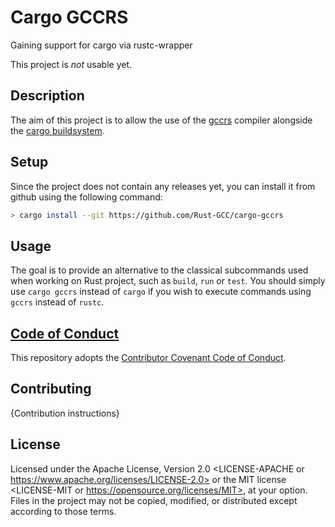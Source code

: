 # Cargo GCCRS

Gaining support for cargo via rustc-wrapper

This project is *not* usable yet.

## Description

The aim of this project is to allow the use of the [gccrs](https://github.com/Rust-GCC/gccrs)
compiler alongside the [cargo buildsystem](https://github.com/rust-lang/cargo).

## Setup

Since the project does not contain any releases yet, you can install it from github using
the following command:

```sh
> cargo install --git https://github.com/Rust-GCC/cargo-gccrs
```

## Usage

The goal is to provide an alternative to the classical subcommands used when working on
Rust project, such as `build`, `run` or `test`. You should simply use `cargo gccrs` instead
of `cargo` if you wish to execute commands using `gccrs` instead of `rustc`.

## [Code of Conduct](CODE_OF_CONDUCT.md)

This repository adopts the [Contributor Covenant Code of
Conduct](https://www.contributor-covenant.org/version/1/4/code-of-conduct/).

## Contributing

{Contribution instructions}

## License

Licensed under the Apache License, Version 2.0 <LICENSE-APACHE or
https://www.apache.org/licenses/LICENSE-2.0> or the MIT license <LICENSE-MIT or
https://opensource.org/licenses/MIT>, at your option. Files in the project may
not be copied, modified, or distributed except according to those terms.
